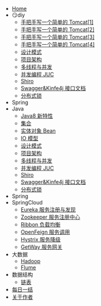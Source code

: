 - [<i class="iconfont zhulin-tubiao-"></i>Home](/README)
- 😏diy
  - [手把手写一个简单的 Tomcat[1]](/DIY/DiyTomcat系列一、序言及项目架构.md)
  - [手把手写一个简单的 Tomcat[2]](/DIY/diyTomcat系列二、实现一个简单的静态资源访问器.md)
  - [手把手写一个简单的 Tomcat[3]](/DIY/diyTomcat系列三，引入线程池并处理TCP长连接.md)
  - [手把手写一个简单的 Tomcat[4]](/DIY/diyTomcat系列四，自定义注解并实现Servlet动态资源访问.md)
  - [设计模式](/1-Java/5、设计模式)
  - [项目架构](/1-Java/6、项目框架)
  - [多线程与并发](/1-Java/7、多线程与并发)
  - [并发编程 JUC](/1-Java/8、并发编程JUC)
  - [Shiro](/1-Java/9、Shiro)
  - [Swagger&Kinfe4j 接口文档](/1-Java/10、Swagger%26Kinfe4j)
  - [分布式锁](/1-Java/12、分布式锁)
- <i class="iconfont zhulin-bxl-spring-boot"></i>Spring
- <i class="iconfont zhulin-daohang"></i>Java
  - [Java8 新特性](/java/Java8新特性.md)
  - [集合](/1-Java/2、集合)
  - [实体对象 Bean](</1-Java/3、实体对象(Bean)>)
  - [IO 模型](/1-Java/4、IO-NIO-AIO)
  - [设计模式](/1-Java/5、设计模式)
  - [项目架构](/1-Java/6、项目框架)
  - [多线程与并发](/1-Java/7、多线程与并发)
  - [并发编程 JUC](/1-Java/8、并发编程JUC)
  - [Shiro](/1-Java/9、Shiro)
  - [Swagger&Kinfe4j 接口文档](/1-Java/10、Swagger%26Kinfe4j)
  - [分布式锁](/1-Java/12、分布式锁)
- <i class="iconfont zhulin-bxl-spring-boot"></i>Spring
- <i class="iconfont zhulin-cloud"></i>SpringCloud
  - [Eureka 服务注册与发现](/2-框架/1、Eureka.md)
  - [Zookeeper 服务注册中心](/2-框架/2、Zookeeper.md)
  - [Ribbon 负载均衡](/2-框架/3、Ribbon.md)
  - [OpenFeign 服务调用](/2-框架/4、OpenFeign.md)
  - [Hystrix 服务降级](/2-框架/5、Hystrix.md)
  - [GetWay 服务网关](/2-框架/6、GetWay.md)
- <i class="iconfont zhulin-dashuju"></i>大数据
  - [Hadoop](/4-大数据/1、Hadoop)
  - [Flume](/4-大数据/2、Flume)
- <i class="iconfont zhulin-shujujiegou"></i>数据结构
  - [链表](/3-数据结构与算法/1、链表)
- [<i class="iconfont zhulin-zongjie"></i>每日一结](/6-每日一结/README.md)
- [<i class="iconfont zhulin-zuozhe"></i>关于作者](/简历.md)
